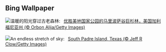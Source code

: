 ## Bing Wallpaper
![](https://www.bing.com/th?id=OHR.MariposaGrove_ZH-CN8957145435_UHD.jpg&w=1000)温暖的阳光穿过古老森林:&nbsp;&ensp;[优胜美地国家公园的马里波萨谷巨杉林，美国加利福尼亚州 (© Orbon Alija/Getty Images)](https://www.bing.com/th?id=OHR.MariposaGrove_ZH-CN8957145435_UHD.jpg)
<br><br/>
![](https://www.bing.com/th?id=OHR.SouthPadre_EN-US8601972598_UHD.jpg&w=1000)An endless stretch of sky:&nbsp;&ensp;[South Padre Island, Texas (© Jeff R Clow/Getty Images)](https://www.bing.com/th?id=OHR.SouthPadre_EN-US8601972598_UHD.jpg)
<br><br/>

